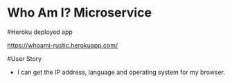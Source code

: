 # Who Am I? Microservice

#Heroku deployed app

https://whoami-rustic.herokuapp.com/

#User Story

* I can get the IP address, language and operating system for my browser.


